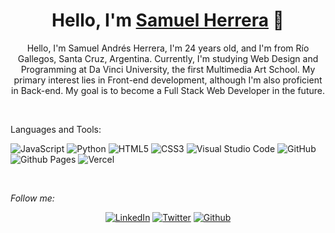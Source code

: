 <div align="center">
	<h1 align="center">Hello, I'm <a href="https://github.com/Samu-Andres">Samuel Herrera</a> 👋</h1>
  
<p>Hello, I'm Samuel Andrés Herrera, I'm 24 years old, and I'm from Río Gallegos, Santa Cruz, Argentina. Currently, I'm studying Web Design and Programming at Da Vinci University, the first Multimedia Art School. My primary interest lies in Front-end development, although I'm also proficient in Back-end. My goal is to become a Full Stack Web Developer in the future.</p>

</div>

<br>

<div>
	<p>Languages and Tools:</p>

  ![JavaScript](https://img.shields.io/badge/JavaScript%20-%23F7DF1E.svg?style=for-the-badge&logo=javascript&logoColor=black)
  ![Python](https://img.shields.io/badge/Python%20-%2314354C.svg?style=for-the-badge&logo=python&logoColor=white)
  ![HTML5](https://img.shields.io/badge/HTML5%20-%23E34F26.svg?style=for-the-badge&logo=html5&logoColor=white)
  ![CSS3](https://img.shields.io/badge/CSS%20-%231572B6.svg?style=for-the-badge&logo=css3&logoColor=white)
  ![Visual Studio Code](https://img.shields.io/badge/Visual%20Studio%20Code-0078d7.svg?style=for-the-badge&logo=visual-studio-code&logoColor=white)
  ![GitHub](https://img.shields.io/badge/github-%23121011.svg?style=for-the-badge&logo=github&logoColor=white)
  ![Github Pages](https://img.shields.io/badge/GitHub%20Pages-%23327FC7.svg?style=for-the-badge&logo=github&logoColor=white)
  ![Vercel](https://img.shields.io/badge/vercel-%23000000.svg?style=for-the-badge&logo=vercel&logoColor=white)
  
</div>

<br>

<i>Follow me:</i><br>
<div align="center">
	<a href="https://www.linkedin.com/in/samuel-a-herrera/" target="_blank"><img src="https://img.shields.io/badge/LinkedIn-%230077B5.svg?&style=flat-square&logo=linkedin&logoColor=white" alt="LinkedIn"></a>
	<a href="https://twitter.com/Samuel12502617" target="_blank"><img src="https://img.shields.io/twitter/url?style=social&url=https%3A%2F%2Ftwitter.com%" alt="Twitter"></a>
	<a href="https://github.com/Samu-Andres" target="_blank"><img alt="Github" src="https://img.shields.io/badge/GitHub-%2312100E.svg?&style=flat-square&logo=Github&logoColor=white" /></a> 
</div>
